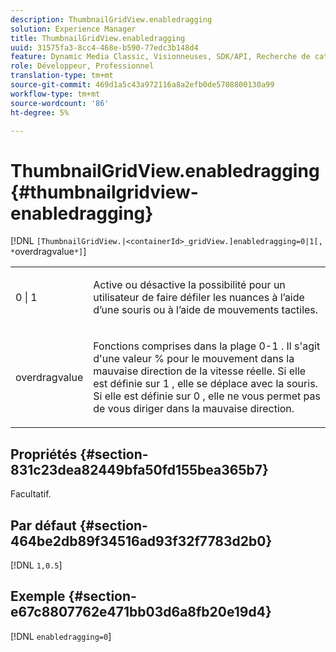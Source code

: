 ```yaml
---
description: ThumbnailGridView.enabledragging
solution: Experience Manager
title: ThumbnailGridView.enabledragging
uuid: 31575fa3-8cc4-468e-b590-77edc3b148d4
feature: Dynamic Media Classic, Visionneuses, SDK/API, Recherche de catalogue électronique
role: Développeur, Professionnel
translation-type: tm+mt
source-git-commit: 469d1a5c43a972116a8a2efb0de5708800130a99
workflow-type: tm+mt
source-wordcount: '86'
ht-degree: 5%

---
```



# ThumbnailGridView.enabledragging{#thumbnailgridview-enabledragging}

[!DNL `[ThumbnailGridView.|<containerId>_gridView.]enabledragging=0|1[, *`overdragvalue`*]`]

<table id="table_B1363BFD20204093AAB326A1AB503B93"> 
 <tbody> 
  <tr> 
   <td> <p> <span class="codeph"> 0 | 1 </span> </p> </td> 
   <td> <p> Active ou désactive la possibilité pour un utilisateur de faire défiler les nuances à l’aide d’une souris ou à l’aide de mouvements tactiles. </p> </td> 
  </tr> 
  <tr> 
   <td> <p> <span class="codeph"> <span class="varname"> overdragvalue  </span> </span> </p> </td> 
   <td> <p> Fonctions comprises dans la plage <span class="codeph"> 0-1 </span>. Il s'agit d'une valeur <span class="codeph"> % </span> pour le mouvement dans la mauvaise direction de la vitesse réelle. Si elle est définie sur <span class="codeph"> 1 </span>, elle se déplace avec la souris. Si elle est définie sur <span class="codeph"> 0 </span>, elle ne vous permet pas de vous diriger dans la mauvaise direction. </p> </td> 
  </tr> 
 </tbody> 
</table>

## Propriétés {#section-831c23dea82449bfa50fd155bea365b7}

Facultatif.

## Par défaut {#section-464be2db89f34516ad93f32f7783d2b0}

[!DNL `1,0.5`]

## Exemple {#section-e67c8807762e471bb03d6a8fb20e19d4}

[!DNL `enabledragging=0`]
